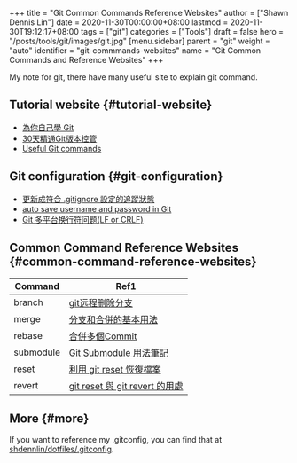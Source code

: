 +++
title = "Git Common Commands Reference Websites"
author = ["Shawn Dennis Lin"]
date = 2020-11-30T00:00:00+08:00
lastmod = 2020-11-30T19:12:17+08:00
tags = ["git"]
categories = ["Tools"]
draft = false
hero = "/posts/tools/git/images/git.jpg"
[menu.sidebar]
  parent = "git"
  weight = "auto"
  identifier = "git-commmands-websites"
  name = "Git Common Commands and Reference Websites"
+++

My note for git, there have many useful site to explain git command.  

<!--more-->


## Tutorial website {#tutorial-website}

-   [為你自己學 Git](https://gitbook.tw/)
-   [30天精通Git版本控管](https://ithelp.ithome.com.tw/users/20004901/ironman/525)
-   [Useful Git commands](https://docs.gitlab.com/ee/topics/git/useful%5Fgit%5Fcommands.html)


## Git configuration {#git-configuration}

-   [更新成符合 .gitignore 設定的追蹤狀態](https://blog.poychang.net/gitignore-and-delete-untracked-files/)
-   [auto save username and password in Git](https://stackoverflow.com/questions/35942754/how-to-save-username-and-password-in-git)
-   [Git 多平台换行符问题(LF or CRLF)](https://kuanghy.github.io/2017/03/19/git-lf-or-crlf)


## Common Command Reference Websites {#common-command-reference-websites}

| Command   | Ref1                                                                                                                                                                                                                                                    |
|-----------|---------------------------------------------------------------------------------------------------------------------------------------------------------------------------------------------------------------------------------------------------------|
| branch    | [git远程删除分支](https://blog.csdn.net/qq%5F16885135/article/details/52777871)                                                                                                                                                                         |
| merge     | [分支和合併的基本用法](https://git-scm.com/book/zh-tw/v2/%E4%BD%BF%E7%94%A8-Git-%E5%88%86%E6%94%AF-%E5%88%86%E6%94%AF%E5%92%8C%E5%90%88%E4%BD%B5%E7%9A%84%E5%9F%BA%E6%9C%AC%E7%94%A8%E6%B3%95)                                                          |
| rebase    | [合併多個Commit](https://gitbook.tw/chapters/rewrite-history/merge-multiple-commits-to-one-commit.html)                                                                                                                                                 |
| submodule | [Git Submodule 用法筆記](https://blog.chh.tw/posts/git-submodule/)                                                                                                                                                                                      |
| reset     | [利用 git reset 恢復檔案](https://blog.wu-boy.com/2010/08/git-%E7%89%88%E6%9C%AC%E6%8E%A7%E5%88%B6%EF%BC%9A%E5%88%A9%E7%94%A8-git-reset-%E6%81%A2%E5%BE%A9%E6%AA%94%E6%A1%88%E3%80%81%E6%9A%AB%E5%AD%98%E7%8B%80%E6%85%8B%E3%80%81commit-%E8%A8%8A%E6%81%AF/) |
| revert    | [git reset 與 git revert 的用處](https://bigboys-me.medium.com/%E8%AE%93%E4%BD%A0%E7%9A%84%E4%BB%A3%E7%A2%BC%E5%9B%9E%E5%88%B0%E9%81%8E%E5%8E%BB-git-reset-%E8%88%87-git-revert-%E7%9A%84%E7%94%A8%E8%99%95-6ba4b7545690)                               |


## More {#more}

If you want to reference my .gitconfig, you can find that at [shdennlin/dotfiles/.gitconfig](https://github.com/shdennlin/dotfiles/blob/main/.gitconfig).
